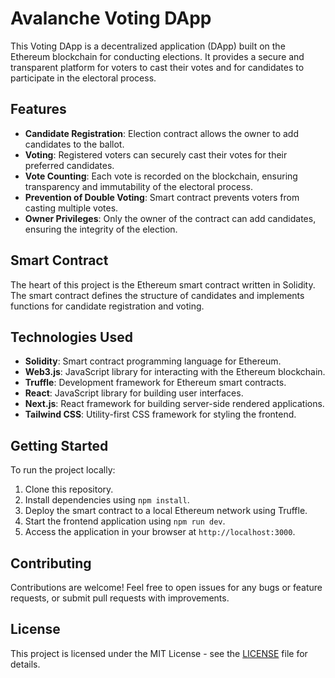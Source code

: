 # Avalanche Voting DApp

This Voting DApp is a decentralized application (DApp) built on the Ethereum blockchain for conducting elections. It provides a secure and transparent platform for voters to cast their votes and for candidates to participate in the electoral process.

## Features

- **Candidate Registration**: Election contract allows the owner to add candidates to the ballot.
- **Voting**: Registered voters can securely cast their votes for their preferred candidates.
- **Vote Counting**: Each vote is recorded on the blockchain, ensuring transparency and immutability of the electoral process.
- **Prevention of Double Voting**: Smart contract prevents voters from casting multiple votes.
- **Owner Privileges**: Only the owner of the contract can add candidates, ensuring the integrity of the election.

## Smart Contract

The heart of this project is the Ethereum smart contract written in Solidity. The smart contract defines the structure of candidates and implements functions for candidate registration and voting.

## Technologies Used

- **Solidity**: Smart contract programming language for Ethereum.
- **Web3.js**: JavaScript library for interacting with the Ethereum blockchain.
- **Truffle**: Development framework for Ethereum smart contracts.
- **React**: JavaScript library for building user interfaces.
- **Next.js**: React framework for building server-side rendered applications.
- **Tailwind CSS**: Utility-first CSS framework for styling the frontend.

## Getting Started

To run the project locally:

1. Clone this repository.
2. Install dependencies using `npm install`.
3. Deploy the smart contract to a local Ethereum network using Truffle.
4. Start the frontend application using `npm run dev`.
5. Access the application in your browser at `http://localhost:3000`.

## Contributing

Contributions are welcome! Feel free to open issues for any bugs or feature requests, or submit pull requests with improvements.

## License

This project is licensed under the MIT License - see the [LICENSE](LICENSE) file for details.